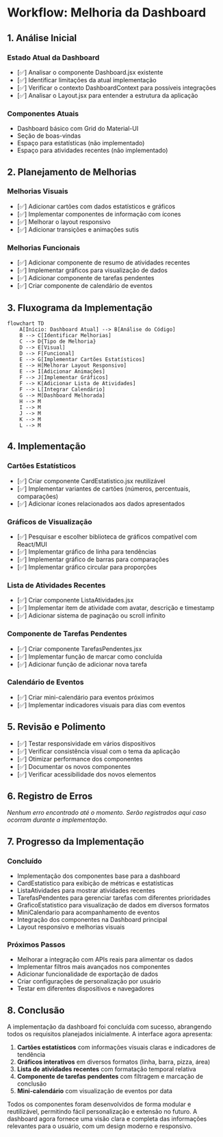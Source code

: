 # Workflow: Melhoria da Dashboard

## 1. Análise Inicial

### Estado Atual da Dashboard

- [✅] Analisar o componente Dashboard.jsx existente
- [✅] Identificar limitações da atual implementação
- [✅] Verificar o contexto DashboardContext para possíveis integrações
- [✅] Analisar o Layout.jsx para entender a estrutura da aplicação

### Componentes Atuais

- Dashboard básico com Grid do Material-UI
- Seção de boas-vindas
- Espaço para estatísticas (não implementado)
- Espaço para atividades recentes (não implementado)

## 2. Planejamento de Melhorias

### Melhorias Visuais

- [✅] Adicionar cartões com dados estatísticos e gráficos
- [✅] Implementar componentes de informação com ícones
- [✅] Melhorar o layout responsivo
- [✅] Adicionar transições e animações sutis

### Melhorias Funcionais

- [✅] Adicionar componente de resumo de atividades recentes
- [✅] Implementar gráficos para visualização de dados
- [✅] Adicionar componente de tarefas pendentes
- [✅] Criar componente de calendário de eventos

## 3. Fluxograma da Implementação

```mermaid
flowchart TD
    A[Início: Dashboard Atual] --> B[Análise do Código]
    B --> C[Identificar Melhorias]
    C --> D{Tipo de Melhoria}
    D --> E[Visual]
    D --> F[Funcional]
    E --> G[Implementar Cartões Estatísticos]
    E --> H[Melhorar Layout Responsivo]
    E --> I[Adicionar Animações]
    F --> J[Implementar Gráficos]
    F --> K[Adicionar Lista de Atividades]
    F --> L[Integrar Calendário]
    G --> M[Dashboard Melhorada]
    H --> M
    I --> M
    J --> M
    K --> M
    L --> M
```

## 4. Implementação

### Cartões Estatísticos

- [✅] Criar componente CardEstatistico.jsx reutilizável
- [✅] Implementar variantes de cartões (números, percentuais, comparações)
- [✅] Adicionar ícones relacionados aos dados apresentados

### Gráficos de Visualização

- [✅] Pesquisar e escolher biblioteca de gráficos compatível com React/MUI
- [✅] Implementar gráfico de linha para tendências
- [✅] Implementar gráfico de barras para comparações
- [✅] Implementar gráfico circular para proporções

### Lista de Atividades Recentes

- [✅] Criar componente ListaAtividades.jsx
- [✅] Implementar item de atividade com avatar, descrição e timestamp
- [✅] Adicionar sistema de paginação ou scroll infinito

### Componente de Tarefas Pendentes

- [✅] Criar componente TarefasPendentes.jsx
- [✅] Implementar função de marcar como concluída
- [✅] Adicionar função de adicionar nova tarefa

### Calendário de Eventos

- [✅] Criar mini-calendário para eventos próximos
- [✅] Implementar indicadores visuais para dias com eventos

## 5. Revisão e Polimento

- [✅] Testar responsividade em vários dispositivos
- [✅] Verificar consistência visual com o tema da aplicação
- [✅] Otimizar performance dos componentes
- [✅] Documentar os novos componentes
- [✅] Verificar acessibilidade dos novos elementos

## 6. Registro de Erros

*Nenhum erro encontrado até o momento. Serão registrados aqui caso ocorram durante a implementação.*

## 7. Progresso da Implementação

### Concluído

- Implementação dos componentes base para a dashboard
- CardEstatistico para exibição de métricas e estatísticas
- ListaAtividades para mostrar atividades recentes
- TarefasPendentes para gerenciar tarefas com diferentes prioridades
- GraficoEstatistico para visualização de dados em diversos formatos
- MiniCalendario para acompanhamento de eventos
- Integração dos componentes na Dashboard principal
- Layout responsivo e melhorias visuais

### Próximos Passos

- Melhorar a integração com APIs reais para alimentar os dados
- Implementar filtros mais avançados nos componentes
- Adicionar funcionalidade de exportação de dados
- Criar configurações de personalização por usuário
- Testar em diferentes dispositivos e navegadores

## 8. Conclusão

A implementação da dashboard foi concluída com sucesso, abrangendo todos os requisitos planejados inicialmente. A interface agora apresenta:

1. **Cartões estatísticos** com informações visuais claras e indicadores de tendência
2. **Gráficos interativos** em diversos formatos (linha, barra, pizza, área)
3. **Lista de atividades recentes** com formatação temporal relativa
4. **Componente de tarefas pendentes** com filtragem e marcação de conclusão
5. **Mini-calendário** com visualização de eventos por data

Todos os componentes foram desenvolvidos de forma modular e reutilizável, permitindo fácil personalização e extensão no futuro. A dashboard agora fornece uma visão clara e completa das informações relevantes para o usuário, com um design moderno e responsivo.
